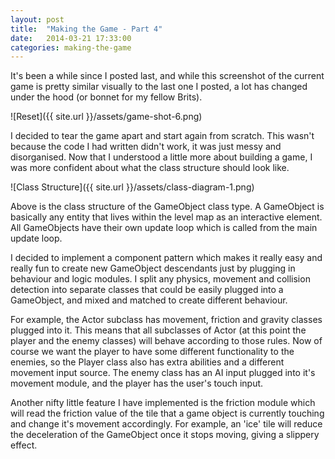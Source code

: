 ```yaml
---
layout: post
title:  "Making the Game - Part 4"
date:   2014-03-21 17:33:00
categories: making-the-game
---
```


It's been a while since I posted last, and while this screenshot of the current game is pretty similar visually to the last one I posted, a lot has changed under the hood (or bonnet for my fellow Brits).

![Reset]({{ site.url }}/assets/game-shot-6.png)

I decided to tear the game apart and start again from scratch. This wasn't because the code I had written didn't work, it was just messy and disorganised. Now that I understood a little more about building a game, I was more confident about what the class structure should look like.

![Class Structure]({{ site.url }}/assets/class-diagram-1.png)

Above is the class structure of the GameObject class type. A GameObject is basically any entity that lives within the level map as an interactive element. All GameObjects have their own update loop which is called from the main update loop.

I decided to implement a component pattern which makes it really easy and really fun to create new GameObject descendants just by plugging in behaviour and logic modules. I split any physics, movement and collision detection into separate classes that could be easily plugged into a GameObject, and mixed and matched to create different behaviour.

For example, the Actor subclass has movement, friction and gravity classes plugged into it. This means that all subclasses of Actor (at this point the player and the enemy classes) will behave according to those rules. Now of course we want the player to have some different functionality to the enemies, so the Player class also has extra abilities and a different movement input source. The enemy class has an AI input plugged into it's movement module, and the player has the user's touch input.

Another nifty little feature I have implemented is the friction module which will read the friction value of the tile that a game object is currently touching and change it's movement accordingly. For example, an 'ice' tile will reduce the deceleration of the GameObject once it stops moving, giving a slippery effect.